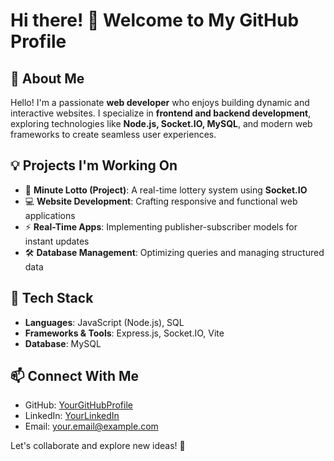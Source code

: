 # Hi there! 👋 Welcome to My GitHub Profile

## 🚀 About Me
Hello! I'm a passionate **web developer** who enjoys building dynamic and interactive websites. I specialize in **frontend and backend development**, exploring technologies like **Node.js, Socket.IO, MySQL**, and modern web frameworks to create seamless user experiences.

## 💡 Projects I'm Working On
- 🎲 **Minute Lotto (Project)**: A real-time lottery system using **Socket.IO**
- 💻 **Website Development**: Crafting responsive and functional web applications
- ⚡ **Real-Time Apps**: Implementing publisher-subscriber models for instant updates
- 🛠 **Database Management**: Optimizing queries and managing structured data

## 🔧 Tech Stack
- **Languages**: JavaScript (Node.js), SQL
- **Frameworks & Tools**: Express.js, Socket.IO, Vite
- **Database**: MySQL

## 📫 Connect With Me
- GitHub: [YourGitHubProfile](https://github.com/yourusername)
- LinkedIn: [YourLinkedIn](https://linkedin.com/in/yourname)
- Email: your.email@example.com

Let's collaborate and explore new ideas! 🚀


